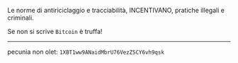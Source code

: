 Le norme di antiriciclaggio e tracciabilità, INCENTIVANO, pratiche illegali e criminali.

Se non si scrive `Bitcoin` è truffa!

---
pecunia non olet: `1XBT1ww9ANaidMbrU76VezZSCY6vh9qsk`
